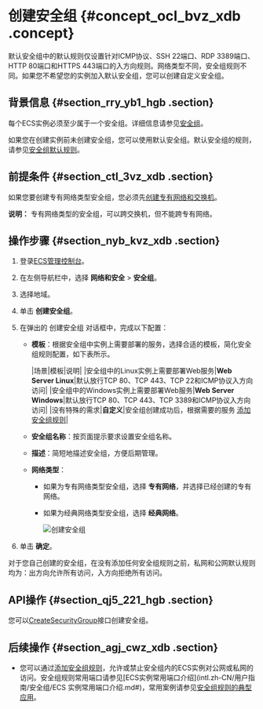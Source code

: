 # 创建安全组 {#concept_ocl_bvz_xdb .concept}

默认安全组中的默认规则仅设置针对ICMP协议、SSH 22端口、RDP 3389端口、HTTP 80端口和HTTPS 443端口的入方向规则。网络类型不同，安全组规则不同。如果您不希望您的实例加入默认安全组，您可以创建自定义安全组。

## 背景信息 {#section_rry_yb1_hgb .section}

每个ECS实例必须至少属于一个安全组。详细信息请参见[安全组](../../../../../intl.zh-CN/产品简介/网络和安全性/安全组.md#)。

如果您在创建实例前未创建安全组，您可以使用默认安全组。默认安全组的规则，请参见[安全组默认规则](intl.zh-CN/用户指南/安全组/安全组默认规则.md#)。

## 前提条件 {#section_ctl_3vz_xdb .section}

如果您要创建专有网络类型安全组，您必须先[创建专有网络和交换机](../../../../../intl.zh-CN/用户指南/使用VPC.md#section_ufw_rhv_rdb)。

**说明：** 专有网络类型的安全组，可以跨交换机，但不能跨专有网络。

## 操作步骤 {#section_nyb_kvz_xdb .section}

1.  登录[ECS管理控制台](https://ecs.console.aliyun.com/#/home)。
2.  在左侧导航栏中，选择 **网络和安全** \> **安全组**。
3.  选择地域。
4.  单击 **创建安全组**。
5.  在弹出的 创建安全组 对话框中，完成以下配置：
    -   **模板**：根据安全组中实例上需要部署的服务，选择合适的模板，简化安全组规则配置，如下表所示。

        |场景|模板|说明|
        |安全组中的Linux实例上需要部署Web服务|**Web Server Linux**|默认放行TCP 80、TCP 443、TCP 22和ICMP协议入方向访问|
        |安全组中的Windows实例上需要部署Web服务|**Web Server Windows**|默认放行TCP 80、TCP 443、TCP 3389和ICMP协议入方向访问|
        |没有特殊的需求|**自定义**|安全组创建成功后，根据需要的服务 [添加安全组规则](intl.zh-CN/用户指南/安全组/添加安全组规则.md#)|

    -   **安全组名称**：按页面提示要求设置安全组名称。
    -   **描述**：简短地描述安全组，方便后期管理。
    -   **网络类型**：
        -   如果为专有网络类型安全组，选择 **专有网络**，并选择已经创建的专有网络。
        -   如果为经典网络类型安全组，选择 **经典网络**。

            ![创建安全组](http://static-aliyun-doc.oss-cn-hangzhou.aliyuncs.com/assets/img/9717/15471754684657_zh-CN.png)

6.  单击 **确定**。

对于您自己创建的安全组，在没有添加任何安全组规则之前，私网和公网默认规则均为：出方向允许所有访问，入方向拒绝所有访问。

## API操作 {#section_qj5_221_hgb .section}

您可以[CreateSecurityGroup](../../../../../intl.zh-CN/API参考/安全组/CreateSecurityGroup.md#)接口创建安全组。

## 后续操作 {#section_agj_cwz_xdb .section}

-   您可以通过[添加安全组规则](intl.zh-CN/用户指南/安全组/添加安全组规则.md#)，允许或禁止安全组内的ECS实例对公网或私网的访问。安全组规则常用端口请参见[ECS实例常用端口介绍](intl.zh-CN/用户指南/安全组/ECS 实例常用端口介绍.md#)，常用案例请参见[安全组规则的典型应用](intl.zh-CN/用户指南/安全组/安全组规则的典型应用.md#)。

